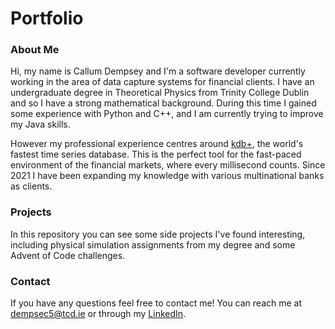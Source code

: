 # Portfolio
### About Me
Hi, my name is Callum Dempsey and I'm a software developer currently working in the area of data capture systems for financial clients. I have an undergraduate 
degree in Theoretical Physics from Trinity College Dublin and so I have a strong mathematical background. During this time I gained some experience with 
Python and C++, and I am currently trying to improve my Java skills. 
  
  However my professional experience centres around [kdb+](https://code.kx.com/q/learn/), the world's fastest time series database.
This is the perfect tool for the fast-paced environment of the financial markets, where every millisecond counts. Since 2021 I have been expanding my knowledge with 
various multinational banks as clients. 

### Projects
In this repository you can see some side projects I've found interesting, including physical simulation assignments from my degree and some Advent of Code challenges. 

### Contact
If you have any questions feel free to contact me! You can reach me at dempsec5@tcd.ie or through my [LinkedIn](www.linkedin.com/in/callum-dempsey).

